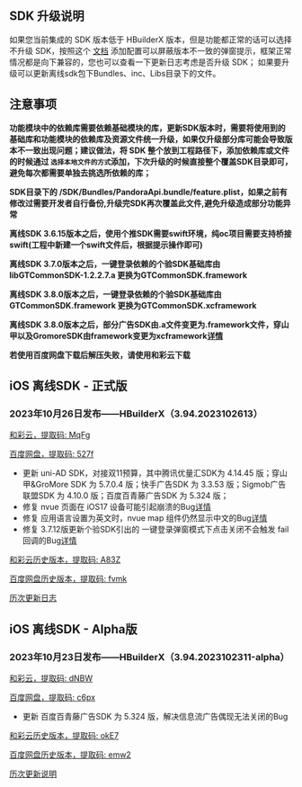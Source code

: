 ## SDK 升级说明
如果您当前集成的 SDK 版本低于 HBuilderX 版本，但是功能都正常的话可以选择不升级 SDK，按照这个 [文档](https://ask.dcloud.net.cn/article/35627) 添加配置可以屏蔽版本不一致的弹窗提示，框架正常情况都是向下兼容的，您也可以查看一下更新日志考虑是否升级 SDK； 如果要升级可以更新离线sdk包下Bundles、inc、Libs目录下的文件。

## 注意事项
**功能模块中的依赖库需要依赖基础模块的库，更新SDK版本时，需要将使用到的基础库和功能模块的依赖库及资源文件统一升级，如果仅升级部分库可能会导致版本不一致出现问题；建议做法，将 SDK 整个放到工程路径下，添加依赖库或文件的时候通过 `选择本地文件的方式`添加，下次升级的时候直接整个覆盖SDK目录即可，避免每次都需要单独去挑选所依赖的库；**

**SDK目录下的 /SDK/Bundles/PandoraApi.bundle/feature.plist，如果之前有修改过需要开发者自行备份,升级完SDK再次覆盖此文件,避免升级造成部分功能异常**

**离线SDK 3.6.15版本之后，使用个推SDK需要swift环境，纯oc项目需要支持桥接swift(工程中新建一个swift文件后，根据提示操作即可)**

**离线SDK 3.7.0版本之后，一键登录依赖的个验SDK基础库由libGTCommonSDK-1.2.2.7.a 更换为GTCommonSDK.framework**

**离线SDK 3.8.0版本之后，一键登录依赖的个验SDK基础库由GTCommonSDK.framework 更换为GTCommonSDK.xcframework**

**离线SDK 3.8.0版本之后，部分广告SDK由.a文件变更为.framework文件，穿山甲以及GromoreSDK由framework变更为xcframework[详情](https://nativesupport.dcloud.net.cn/AppDocs/usemodule/iOSModuleConfig/uniad.html)**

**若使用百度网盘下载后解压失败，请使用和彩云下载**


## iOS 离线SDK - 正式版

### 2023年10月26日发布——HBuilderX（3.94.2023102613） 

[和彩云，提取码: MqFg](https://caiyun.139.com/m/i?115CoB6GqVset) 

[百度网盘，提取码: 527f](https://pan.baidu.com/s/1eEejqvhPiABTl5HDWUK88Q?pwd=527f)

+ 更新 uni-AD SDK，对接双11预算，其中腾讯优量汇SDK为 4.14.45 版；穿山甲&GroMore SDK 为 5.7.0.4 版；快手广告SDK 为 3.3.53 版；Sigmob广告联盟SDK 为 4.10.0 版；百度百青藤广告SDK 为 5.324 版；
+ 修复 nvue 页面在 iOS17 设备可能引起崩溃的Bug[详情](https://ask.dcloud.net.cn/question/179220)
+ 修复 应用语言设置为英文时，nvue map 组件仍然显示中文的Bug[详情](https://ask.dcloud.net.cn/question/178833)
+ 修复 3.7.12版更新个验SDK引出的 一键登录弹窗模式下点击关闭不会触发 fail 回调的Bug[详情](https://ask.dcloud.net.cn/question/177253)


[和彩云历史版本，提取码: A83Z](https://caiyun.139.com/m/i?115CeVdl7Xt58) 

[百度网盘历史版本，提取码: fvmk](https://pan.baidu.com/s/1YGUZw1xE0xccOpATenrOlA?pwd=fvmk)

[历次更新日志](AppDocs/download/update_history_iOS_release.md)


## iOS 离线SDK - Alpha版

### 2023年10月23日发布——HBuilderX（3.94.2023102311-alpha）

[和彩云，提取码: dNBW](https://caiyun.139.com/m/i?115CeVuOVutnx)

[百度网盘，提取码: c6px](https://pan.baidu.com/s/1I5HntRjtOGU5d5OesLUrpw?pwd=c6px)

+ 更新 百度百青藤广告SDK 为 5.324 版，解决信息流广告偶现无法关闭的Bug

[和彩云历史版本，提取码: okE7](https://caiyun.139.com/m/i?115CeVuVXulxL) 

[百度网盘历史版本，提取码: emw2](https://pan.baidu.com/s/1egaoNRy0RJsqlwbYGPsmUA?pwd=emw2)

[历次更新说明](AppDocs/download/update_history_iOS_alpha.md)
